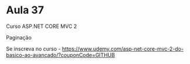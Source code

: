 # Aula 37

Curso ASP.NET CORE MVC 2

Paginação

Se inscreva no curso - https://www.udemy.com/asp-net-core-mvc-2-do-basico-ao-avancado/?couponCode=GITHUB
